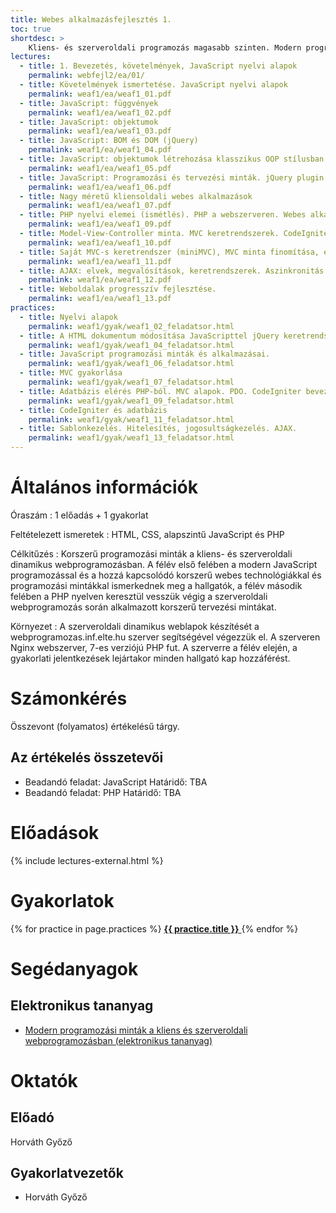 ```yaml
---
title: Webes alkalmazásfejlesztés 1.
toc: true
shortdesc: >
    Kliens- és szerveroldali programozás magasabb szinten. Modern programozási minták a JavaScript és PHP programozásának világában.
lectures:
  - title: 1. Bevezetés, követelmények, JavaScript nyelvi alapok
    permalink: webfejl2/ea/01/
  - title: Követelmények ismertetése. JavaScript nyelvi alapok
    permalink: weaf1/ea/weaf1_01.pdf
  - title: JavaScript: függvények
    permalink: weaf1/ea/weaf1_02.pdf
  - title: JavaScript: objektumok
    permalink: weaf1/ea/weaf1_03.pdf
  - title: JavaScript: BOM és DOM (jQuery)
    permalink: weaf1/ea/weaf1_04.pdf
  - title: JavaScript: objektumok létrehozása klasszikus OOP stílusban. Kódszervezés. Modularizált JavaScript.
    permalink: weaf1/ea/weaf1_05.pdf
  - title: JavaScript: Programozási és tervezési minták. jQuery plugin készítés
    permalink: weaf1/ea/weaf1_06.pdf
  - title: Nagy méretű kliensoldali webes alkalmazások
    permalink: weaf1/ea/weaf1_07.pdf
  - title: PHP nyelvi elemei (ismétlés). PHP a webszerveren. Webes alkalmazások és adatbázis. PHP és adatbázis (MySQL).
    permalink: weaf1/ea/weaf1_09.pdf
  - title: Model-View-Controller minta. MVC keretrendszerek. CodeIgniter keretrendszer bemutatása.
    permalink: weaf1/ea/weaf1_10.pdf
  - title: Saját MVC-s keretrendszer (miniMVC), MVC minta finomítása, egyéb funkciók beillesztése az MVC mintába. További funkciók helye az MVC mintában. CodeIgniter plusz tulajdonságok.
    permalink: weaf1/ea/weaf1_11.pdf
  - title: AJAX: elvek, megvalósítások, keretrendszerek. Aszinkronitás kezelése.
    permalink: weaf1/ea/weaf1_12.pdf
  - title: Weboldalak progresszív fejlesztése.
    permalink: weaf1/ea/weaf1_13.pdf
practices:
  - title: Nyelvi alapok
    permalink: weaf1/gyak/weaf1_02_feladatsor.html
  - title: A HTML dokumentum módosítása JavaScripttel jQuery keretrendszer segítségével. DOM és BOM.
    permalink: weaf1/gyak/weaf1_04_feladatsor.html
  - title: JavaScript programozási minták és alkalmazásai.
    permalink: weaf1/gyak/weaf1_06_feladatsor.html
  - title: MVC gyakorlása
    permalink: weaf1/gyak/weaf1_07_feladatsor.html
  - title: Adatbázis elérés PHP-ból. MVC alapok. PDO. CodeIgniter bevezető
    permalink: weaf1/gyak/weaf1_09_feladatsor.html
  - title: CodeIgniter és adatbázis
    permalink: weaf1/gyak/weaf1_11_feladatsor.html
  - title: Sablonkezelés. Hitelesítés, jogosultságkezelés. AJAX.
    permalink: weaf1/gyak/weaf1_13_feladatsor.html
---
```


# Általános információk

Óraszám
: 1 előadás + 1 gyakorlat

Feltételezett ismeretek
: HTML, CSS, alapszintű JavaScript és PHP

Célkitűzés
: Korszerű programozási minták a kliens- és szerveroldali dinamikus webprogramozásban. A félév első felében a modern JavaScript programozással és a hozzá kapcsolódó korszerű webes technológiákkal és programozási mintákkal ismerkednek meg a hallgatók, a félév második felében a PHP nyelven keresztül vesszük végig a szerveroldali webprogramozás során alkalmazott korszerű tervezési mintákat.

Környezet
: A szerveroldali dinamikus weblapok készítését a webprogramozas.inf.elte.hu szerver segítségével végezzük el. A szerveren Nginx webszerver, 7-es verziójú PHP fut. A szerverre a félév elején, a gyakorlati jelentkezések lejártakor minden hallgató kap hozzáférést.

# Számonkérés

Összevont (folyamatos) értékelésű tárgy.

## Az értékelés összetevői

* Beadandó feladat: JavaScript
    Határidő: TBA
* Beadandó feladat: PHP
    Határidő: TBA

<!-- 
## Az értékelés összetevői

- Évfolyam zh: JavaScript 
- 2017. május 16. kedd, 14-16, PC5
- Évfolyam zh: PHP 
- 2017. április 4. kedd, 14-16, PC5
- Összetett beadandó feladat 
- Időpont: egyeztetés alatt...
- JavaScript pót zh 
- Időpont: egyeztetés alatt...
- PHP pót zh 
- Időpont: egyeztetés alatt...

## Az évfolyam zh-k és beadandók értékelése

- 1-től 5-ig
- A beadandókat a webprogramozas szerverre kell feltölteni. Elkészültéről értesíteni kell a gyakorlatvezetőt.

## Jegyszerzés feltételei

- Részvétel a gyakorlatok legalább 75%-án (maximum 3 hiányzás)
- Két megírt évfolyam zh
- Elfogadott beadandó

## Értékelés

- A 2-es érdemjegyhez legalább 2-esre megírt évfolyamzh-k és beadandó szükségesek.
- Az érdemjegy a háromféle számonkérés átlagából adódik.
-->
# Előadások

{% include lectures-external.html %}

# Gyakorlatok

<div class="list-group">
  {% for practice in page.practices %}
      <a href="{{ practice.permalink }}" class="list-group-item">
          <strong>{{ practice.title }}</strong>
          <span class="glyphicon glyphicon-menu-right pull-right" aria-hidden="true"></span>
      </a>
  {% endfor %}
</div>

# Segédanyagok

## Elektronikus tananyag

* [Modern programozási minták a kliens és szerveroldali webprogramozásban (elektronikus tananyag)](http://webprogramozas.inf.elte.hu/user/gyozke/honlap_backup/tananyag/weaf1/index.html)

# Oktatók

## Előadó

Horváth Győző

## Gyakorlatvezetők

* Horváth Győző
